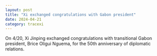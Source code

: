 ```yaml
---
layout: post
title: "Xi exchanged congratulations with Gabon president"
date: 2024-04-21
category: tracexi
---
```


On 4/20, Xi Jinping exchanged congratulations with transitional Gabon president, Brice Oligui Nguema, for the 50th anniversary of diplomatic relations.


